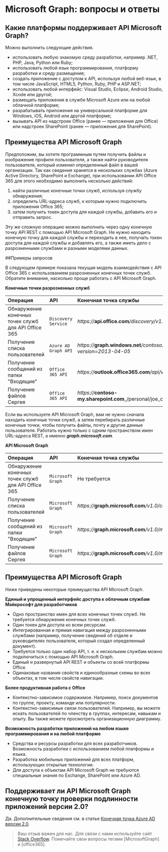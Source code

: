 
# <a name="microsoft-graph-frequently-asked-questions-(faqs)"></a>Microsoft Graph: вопросы и ответы

## <a name="what-platforms-are-supported-by-microsoft-graph-api?"></a>Какие платформы поддерживает API Microsoft Graph?
<!--
Apps can use the Microsoft Graph API to perform create, read, update, and delete (CRUD) operations on data sources and entities, giving them seamless access to work data. 

**Ease of use--one endpoint, all Office 365 data under one roof**

You can use the API in four steps:
1.  Select your programming language and development environment.
2.  Build your app.
3.  Optionally, host your app in Microsoft Azure or any cloud platform you choose.
4.  Authenticate your users by using single sign-on with Azure AD.

As a developer you can use the API to create custom apps that access and interact with all the richness of enterprise and productivity data--users, groups, organizational contacts, files, folders, mail, calendar, insights and relationships--and build apps across all mobile, web, and desktop platforms. No matter your development platform or tools. Using a single service endpoint to access those entities and data. And a single authentication flow.  -->

Можно выполнить следующие действия.

<!--Just like in Office 365 APIs, Office 365 unified endpoint API  allows you to build apps using any development environment of your choice:  -->

- использовать любую знакомую среду разработки, например .NET, PHP, Java, Python или Ruby;
- использовать любой язык программирования, платформу разработки и среду размещения;
- создать приложение с доступом к API, используя любой веб-язык, в том числе JavaScript, HTML5, Python, Ruby, PHP и ASP.NET;  
- использовать любой интерфейс: Visual Studio, Eclipse, Android Studio, Xcode или другой;
- размещать приложения в службе Microsoft Azure или на любой облачной платформе;
- разрабатывать приложения на универсальной платформе для Windows, iOS, Android или другой платформе;
- вызывать API из надстроек Office (ранее — приложения для Office) или надстроек SharePoint (ранее — приложения для SharePoint).
 


## <a name="why-use-microsoft-graph-api?"></a>Преимущества API Microsoft Graph

Предположим, вы хотите программным путем получить файлы и изображение профиля пользователя, а также найти руководителя пользователя, который изменил определенный файл в вашей организации. Так как сведения хранятся в нескольких службах (Azure Active Directory, SharePoint и Exchange), при использовании API Office 365 для этого необходимо выполнить несколько действий: 

1. найти различные конечные точки служб, используя службу обнаружения; 
2. определить URL-адреса служб, к которым нужно подключить приложения Office 365;
3. затем получить токен доступа для каждой службы, добавить его и отправить запрос.

Эту же сложную операцию можно выполнить через одну конечную точку API REST с помощью API Microsoft Graph. Не нужно находить конечную точку для каждой службы и переходить в нее, получать токен доступа для каждой службы и добавлять его, а также иметь дело с разрозненными службами и разными моделями данных.

##<a name="sample-queries"></a>Примеры запросов

В следующем примере показана текущая модель взаимодействия с API Office 365 с использованием разрозненных конечных точек служб. Обратите внимание, насколько проще работать с API Microsoft Graph.

**Конечные точки разрозненных служб**

|   **Операция**                  |  **API**                          |  **Конечная точка службы** |
|:-----------------------------|:-----------------------------------------|:-----------------|
| Обнаружение конечных точек служб для API Office 365               |     `Discovery Service`           | _https://_**api.office.com**_/discovery/v1.0/me/services_ |
| Получение списка пользователей           |     `Azure AD Graph API` | _https://_**graph.windows.net**_/contoso.com/users?api-version=2013-04-05_|
| Получение сообщений из папки "Входящие"       |     `Office 365 API`           | _https://_**outlook.office365.com**_/api/v1.0/me/messages_  |
| Получение файлов Сергея   |     `Office 365 API`  | _https://_**contoso-my.sharepoint.com**_/personal/joe_contoso_com/_api/v1.0/files_ |


Если вы используете API Microsoft Graph, вам не нужно сначала находить конечные точки служб, а затем перебирать различные конечные точки, чтобы получить файлы, почту и другие данные пользователя. Работать нужно только с одним пространством имен URL-адреса REST, а именно _**graph.microsoft.com**_.

**API Microsoft Graph**

|   **Операция**                  |  **API**                          |  **Конечная точка службы** |
|:-----------------------------|:-----------------------------------------|:-----------------|
| Обнаружение конечных точек служб для API Office 365                |     `Microsoft Graph`           | Не требуется |
| Получение списка пользователей           |     `Microsoft Graph` | _https://_**graph.microsoft.com**_/v1.0/contoso.onmicrosoft.com/users_ |
| Получение сообщений из папки "Входящие"       |     `Microsoft Graph`           | _https://_**graph.microsoft.com**_/v1.0/me/messages_  |
| Получение файлов Сергея   |     `Microsoft Graph `  | _https://_**graph.microsoft.com**_/v1.0/me/drive/root/children_ |


## <a name="what're-the-benefits-of-using-microsoft-graph-api?"></a>Преимущества API Microsoft Graph

Ниже приведены некоторые преимущества API Microsoft Graph.

**Единый и упрощенный интерфейс доступа к облачным службам Майкрософт для разработчиков**

-   Одно пространство имен для всех конечных точек служб. Не требуется обнаружение конечных точек служб.
-   Один токен для доступа ко всем ресурсам.
-   Интегрированная и прямая навигация между разрозненными службами (например, получение сведений об отделе и руководителях пользователя, который создал определенный документ).
-   Требуется только один набор API, т. е. к нескольким службам можно подключиться с помощью API Microsoft Graph.
-   Единый и развернутый API REST и объекты со всей платформы Office. 
-   Одинаковые названия свойств и единообразные схемы во всех объектах, в том числе свойств навигации.

**Более продуктивная работа с Office**

-   Контекстно-зависимое содержимое. Например, поиск документов по группе, проекту, команде или популярности.
-   Контекстно-зависимые связи пользователей. Например, вы можете искать пользователей по членству в группах, интересам, навыкам и опыту.  Вы также можете просмотреть организационную диаграмму.

**Возможность разработки приложений на любом языке программирования и на любой платформе**

-   Средства и ресурсы разработки для всех разработчиков. Возможность разработки с использованием любой платформы и языка. 
-   Разработка мобильных приложений для всех платформ, использующих открытые технологии.  
-   Для доступа к объектам API Microsoft Graph не требуются специальные знания по Exchange, SharePoint или Azure AD.

<!---<a name="msg_v2auth"> </a>-->

## <a name="does-microsoft-graph-api-support-v2.0-app-authentication-endpoint?"></a>Поддерживает ли API Microsoft Graph конечную точку проверки подлинности приложений версии 2.0?

Да. Дополнительные сведения см. в статье [Конечная точка Azure AD версии 2.0](http://graph.microsoft.io/docs/authorization/converged_auth).


  > Ваш отзыв важен для нас. Для связи с нами используйте сайт [Stack Overflow](http://stackoverflow.com/questions/tagged/office365). Помечайте свои вопросы тегами [MicrosoftGraph] и [office365].








